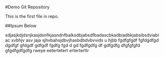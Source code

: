#Demo Git Repository

This is the first file in repo.

##Ipsum Below

sdjasjkdjdsnjkasjdsnfkjasndnfbalksdbjabsdfbadascbkadbiadbkjabsibsdviabiac xvbhjv asv jaja sjhvbahsjdbvjhasbdbdvbvvids u   hjbb
fgdfgfgdf fgfdgdfgd dgdfgf gfdgdf
gdfgdf fgdfg fgd d gd fgdfgdfg
df gdfgdfg dfgfgfgfd gfgdfgdfgdfg
 rweye  eetertetert erterterttr